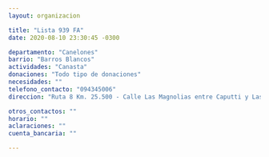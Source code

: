```yaml
---
layout: organizacion

title: "Lista 939 FA"
date: 2020-08-10 23:30:45 -0300

departamento: "Canelones"
barrio: "Barros Blancos"
actividades: "Canasta"
donaciones: "Todo tipo de donaciones"
necesidades: ""
telefono_contacto: "094345006"
direccion: "Ruta 8 Km. 25.500 - Calle Las Magnolias entre Caputti y Las Violetas"

otros_contactos: ""
horario: ""
aclaraciones: ""
cuenta_bancaria: ""

---
```

